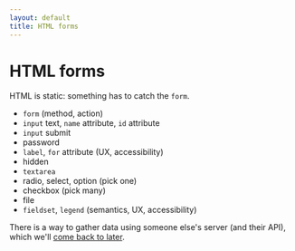 ```yaml
---
layout: default
title: HTML forms
---
```


# HTML forms

HTML is static: something has to catch the `form`.

* `form` (method, action)
* `input` text, `name` attribute, `id` attribute
* `input` submit
* password
* `label`, `for` attribute (UX, accessibility)
* hidden
* `textarea`
* radio, select, option (pick one)
* checkbox (pick many)
* file
* `fieldset`, `legend` (semantics, UX, accessibility)

There is a way to gather data using someone else's server (and their API), which we'll [come back to later](formspree.html).
